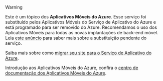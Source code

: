 > [!WARNING]
> Este é um tópico dos **Aplicativos Móveis do Azure**. Esse serviço foi substituído pelos Aplicativos Móveis do Serviço de Aplicativo do Azure e está programado para ser removido do Azure. Recomendamos o uso dos Aplicativos Móveis para todas as novas implantações de back-end móvel. Leia [este anúncio](https://azure.microsoft.com/blog/transition-of-azure-mobile-services/) para saber mais sobre a substituição pendente do serviço.
> 
> Saiba mais sobre como [migrar seu site para o Serviço de Aplicativo do Azure](../articles/app-service-mobile/app-service-mobile-migrating-from-mobile-services.md).
> 
> Introdução aos Aplicativos Móveis do Azure, confira o [centro de documentação dos Aplicativos Móveis do Azure](https://azure.microsoft.com/documentation/learning-paths/appservice-mobileapps/).
> 
> 

